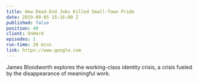 ```yaml
---
title: How Dead-End Jobs Killed Small-Town Pride
date: 2019-09-05 15:16:00 Z
published: false
position: 40
client: UnHerd
episodes: 1
run-time: 28 mins
link: https://www.google.com
---
```


James Bloodworth explores the working-class identity crisis, a crisis fueled by the disappearance of meaningful work.